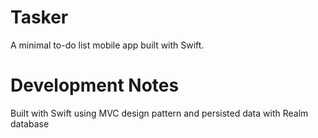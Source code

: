 # Tasker 
 A minimal to-do list mobile app built with Swift.
 # Development Notes 
 Built with Swift using MVC design pattern and persisted data with Realm database 
   
